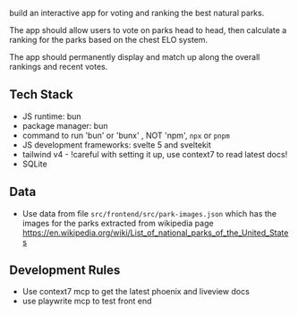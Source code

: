 build an interactive app for voting and ranking the best  natural parks.

The app should allow users to vote on parks head to head, then calculate a ranking for the parks based on the chest ELO system.

The app should permanently display and match up along the overall rankings and recent votes.

## Tech Stack
- JS  runtime: bun
- package manager: bun
- command to run 'bun' or 'bunx' , NOT 'npm', `npx` or `pnpm` 
- JS development frameworks: svelte 5 and sveltekit
- tailwind v4 - !careful with setting it up, use context7 to read latest docs!
- SQLite


## Data
- Use data from file `src/frontend/src/park-images.json` which has the images for the parks extracted from wikipedia page https://en.wikipedia.org/wiki/List_of_national_parks_of_the_United_States

## Development Rules
- Use context7 mcp to get the latest phoenix and liveview docs
- use playwrite mcp to test front end